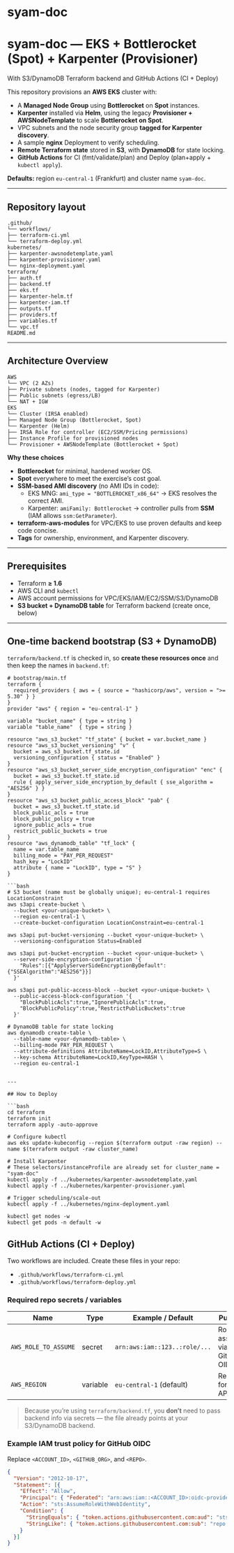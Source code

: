 # syam-doc

# syam-doc — EKS + Bottlerocket (Spot) + Karpenter (Provisioner)
With S3/DynamoDB Terraform backend and GitHub Actions (CI + Deploy)

This repository provisions an **AWS EKS** cluster with:
- A **Managed Node Group** using **Bottlerocket** on **Spot** instances.
- **Karpenter** installed via **Helm**, using the legacy **Provisioner + AWSNodeTemplate** to scale **Bottlerocket on Spot**.
- VPC subnets and the node security group **tagged for Karpenter discovery**.
- A sample **nginx** Deployment to verify scheduling.
- **Remote Terraform state** stored in **S3**, with **DynamoDB** for state locking.
- **GitHub Actions** for CI (fmt/validate/plan) and Deploy (plan+apply + `kubectl apply`).

**Defaults:** region `eu-central-1` (Frankfurt) and cluster name `syam-doc`.

---

## Repository layout

```
.github/
└── workflows/
├── terraform-ci.yml
└── terraform-deploy.yml
kubernetes/
├── karpenter-awsnodetemplate.yaml
├── karpenter-provisioner.yaml
└── nginx-deployment.yaml
terraform/
├── auth.tf
├── backend.tf
├── eks.tf
├── karpenter-helm.tf
├── karpenter-iam.tf
├── outputs.tf
├── providers.tf
├── variables.tf
└── vpc.tf
README.md
```

---

## Architecture Overview
```
AWS
└── VPC (2 AZs)
├── Private subnets (nodes, tagged for Karpenter)
├── Public subnets (egress/LB)
└── NAT + IGW
EKS
└── Cluster (IRSA enabled)
├── Managed Node Group (Bottlerocket, Spot)
└── Karpenter (Helm)
├── IRSA Role for controller (EC2/SSM/Pricing permissions)
├── Instance Profile for provisioned nodes
└── Provisioner + AWSNodeTemplate (Bottlerocket + Spot)
```

**Why these choices**
- **Bottlerocket** for minimal, hardened worker OS.
- **Spot** everywhere to meet the exercise’s cost goal.
- **SSM-based AMI discovery** (no AMI IDs in code):
  - EKS MNG: `ami_type = "BOTTLEROCKET_x86_64"` → EKS resolves the correct AMI.
  - Karpenter: `amiFamily: Bottlerocket` → controller pulls from **SSM** (IAM allows `ssm:GetParameter`).
- **terraform-aws-modules** for VPC/EKS to use proven defaults and keep code concise.
- **Tags** for ownership, environment, and Karpenter discovery.

---

## Prerequisites

- Terraform **≥ 1.6**
- AWS CLI and `kubectl`
- AWS account permissions for VPC/EKS/IAM/EC2/SSM/S3/DynamoDB
- **S3 bucket + DynamoDB table** for Terraform backend (create once, below)

---

## One-time backend bootstrap (S3 + DynamoDB)

`terraform/backend.tf` is checked in, so **create these resources once** and then keep the names in `backend.tf`:

```hcl
# bootstrap/main.tf
terraform {
  required_providers { aws = { source = "hashicorp/aws", version = ">= 5.30" } }
}
provider "aws" { region = "eu-central-1" }

variable "bucket_name" { type = string }
variable "table_name"  { type = string }

resource "aws_s3_bucket" "tf_state" { bucket = var.bucket_name }
resource "aws_s3_bucket_versioning" "v" {
  bucket = aws_s3_bucket.tf_state.id
  versioning_configuration { status = "Enabled" }
}
resource "aws_s3_bucket_server_side_encryption_configuration" "enc" {
  bucket = aws_s3_bucket.tf_state.id
  rule { apply_server_side_encryption_by_default { sse_algorithm = "AES256" } }
}
resource "aws_s3_bucket_public_access_block" "pab" {
  bucket = aws_s3_bucket.tf_state.id
  block_public_acls = true
  block_public_policy = true
  ignore_public_acls = true
  restrict_public_buckets = true
}
resource "aws_dynamodb_table" "tf_lock" {
  name = var.table_name
  billing_mode = "PAY_PER_REQUEST"
  hash_key = "LockID"
  attribute { name = "LockID", type = "S" }
}

```bash
# S3 bucket (name must be globally unique); eu-central-1 requires LocationConstraint
aws s3api create-bucket \
  --bucket <your-unique-bucket> \
  --region eu-central-1 \
  --create-bucket-configuration LocationConstraint=eu-central-1

aws s3api put-bucket-versioning --bucket <your-unique-bucket> \
  --versioning-configuration Status=Enabled

aws s3api put-bucket-encryption --bucket <your-unique-bucket> \
  --server-side-encryption-configuration '{
    "Rules":[{"ApplyServerSideEncryptionByDefault":{"SSEAlgorithm":"AES256"}}]
  }'

aws s3api put-public-access-block --bucket <your-unique-bucket> \
  --public-access-block-configuration '{
    "BlockPublicAcls":true,"IgnorePublicAcls":true,
    "BlockPublicPolicy":true,"RestrictPublicBuckets":true
  }'

# DynamoDB table for state locking
aws dynamodb create-table \
  --table-name <your-dynamodb-table> \
  --billing-mode PAY_PER_REQUEST \
  --attribute-definitions AttributeName=LockID,AttributeType=S \
  --key-schema AttributeName=LockID,KeyType=HASH \
  --region eu-central-1


---

## How to Deploy

```bash
cd terraform
terraform init
terraform apply -auto-approve

# Configure kubectl
aws eks update-kubeconfig --region $(terraform output -raw region) --name $(terraform output -raw cluster_name)

# Install Karpenter
# These selectors/instanceProfile are already set for cluster_name = "syam-doc"
kubectl apply -f ../kubernetes/karpenter-awsnodetemplate.yaml
kubectl apply -f ../kubernetes/karpenter-provisioner.yaml

# Trigger scheduling/scale-out
kubectl apply -f ../kubernetes/nginx-deployment.yaml

kubectl get nodes -w
kubectl get pods -n default -w
```

## GitHub Actions (CI + Deploy)

Two workflows are included. Create these files in your repo:

- `.github/workflows/terraform-ci.yml`
- `.github/workflows/terraform-deploy.yml`

### Required repo secrets / variables

| Name                 | Type     | Example / Default            | Purpose                                  |
|----------------------|----------|------------------------------|------------------------------------------|
| `AWS_ROLE_TO_ASSUME` | secret   | `arn:aws:iam::123..:role/...`| Role assumed via GitHub OIDC             |
| `AWS_REGION`         | variable | `eu-central-1` (default)     | Region for AWS API calls                 |

> Because you’re using `terraform/backend.tf`, you **don’t** need to pass backend info via secrets — the file already points at your S3/DynamoDB backend.

### Example IAM trust policy for GitHub OIDC

Replace `<ACCOUNT_ID>`, `<GITHUB_ORG>`, and `<REPO>`.

```json
{
  "Version": "2012-10-17",
  "Statement": [{
    "Effect": "Allow",
    "Principal": { "Federated": "arn:aws:iam::<ACCOUNT_ID>:oidc-provider/token.actions.githubusercontent.com" },
    "Action": "sts:AssumeRoleWithWebIdentity",
    "Condition": {
      "StringEquals": { "token.actions.githubusercontent.com:aud": "sts.amazonaws.com" },
      "StringLike": { "token.actions.githubusercontent.com:sub": "repo:<GITHUB_ORG>/<REPO>:*" }
    }
  }]
}
